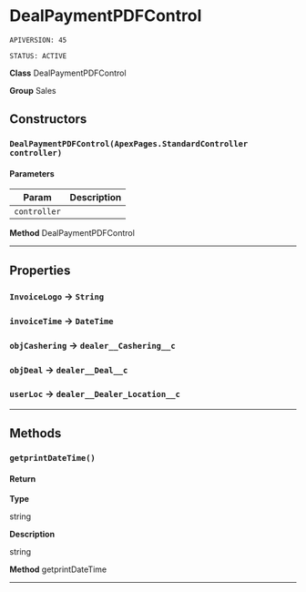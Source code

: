 # DealPaymentPDFControl

`APIVERSION: 45`

`STATUS: ACTIVE`



**Class** DealPaymentPDFControl


**Group** Sales

## Constructors
### `DealPaymentPDFControl(ApexPages.StandardController controller)`
#### Parameters

|Param|Description|
|---|---|
|`controller`||


**Method** DealPaymentPDFControl

---
## Properties

### `InvoiceLogo` → `String`


### `invoiceTime` → `DateTime`


### `objCashering` → `dealer__Cashering__c`


### `objDeal` → `dealer__Deal__c`


### `userLoc` → `dealer__Dealer_Location__c`


---
## Methods
### `getprintDateTime()`
#### Return

**Type**

string

**Description**

string


**Method** getprintDateTime

---
